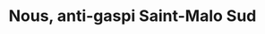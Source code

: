 ---
title: "Nous, anti-gaspi Saint-Malo Sud"
url: /saint-jouan-des-guerets/nous-anti-gaspi-saint-malo-sud/
shop: Lebensmittel
---